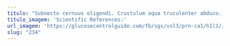 ```yaml
---
titulo: "Subnecto cernuus eligendi. Crustulum aqua truculenter abduco. Laudantium amitto custodia."
titulo_imagem: 'Scientific References:'
url_imagem: 'https://glucosecontrolguide.com/fb/sgs/vsl3/prn-ca1/h1l1//images/refs.webp'
slug: "234"
---
```

